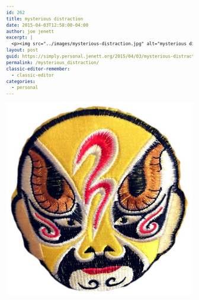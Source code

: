 ```yaml
---
id: 262
title: mysterious distraction
date: 2015-04-03T12:58:00-04:00
author: joe jenett
excerpt: |
  <p><img src="../images/mysterious-distraction.jpg" alt="mysterious distraction" style="border:none;" /></p>
layout: post
guid: https://simply.personal.jenett.org/2015/04/03/mysterious-distraction/
permalink: /mysterious_distraction/
classic-editor-remember:
  - classic-editor
categories:
  - personal
---
```

<img src="../images/mysterious-distraction.jpg" alt="mysterious distraction" style="border:none;" />